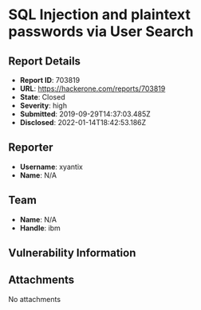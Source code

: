 # SQL Injection and plaintext passwords via User Search

## Report Details
- **Report ID**: 703819
- **URL**: https://hackerone.com/reports/703819
- **State**: Closed
- **Severity**: high
- **Submitted**: 2019-09-29T14:37:03.485Z
- **Disclosed**: 2022-01-14T18:42:53.186Z

## Reporter
- **Username**: xyantix
- **Name**: N/A

## Team
- **Name**: N/A
- **Handle**: ibm

## Vulnerability Information


## Attachments
No attachments
